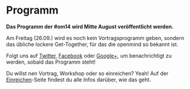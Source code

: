# Programm

**Das Programm der #om14 wird Mitte August veröffentlicht werden.**

Am Freitag (26.09.) wird es noch kein Vortragsprogramm geben, sondern das übliche lockere Get-Together, für das die openmind so bekannt ist.

Folgt uns auf [Twitter][], [Facebook][] oder [Google+][], um benachrichtigt zu werden, sobald das Programm steht!

Du willst nen Vortrag, Workshop oder so einreichen?
Yeah!
Auf der [Einreichen](/einreichen/)-Seite findest du alle Infos darüber, wie das geht.

[Twitter]: https://twitter.com/openmindkonf
[Facebook]: https://www.facebook.com/openmind.konferenz
[Google+]: https://plus.google.com/118100230661845993722
